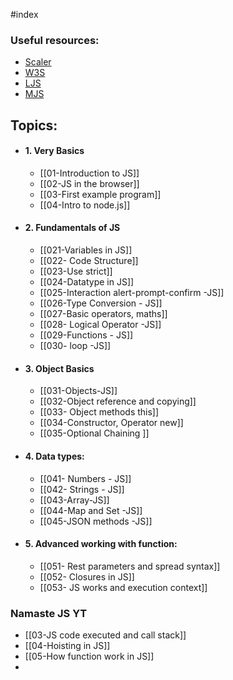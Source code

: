 #index 

### Useful resources:

* [Scaler](https://www.scaler.com/topics/course/javascript-beginners/video/239/)
* [W3S](https://www.w3schools.com/js/)
* [LJS](https://www.learn-js.org/)
* [MJS](https://javascript.info/)

## Topics:

* #### 1. Very Basics
	* [[01-Introduction to JS]]
	* [[02-JS in the browser]]
	* [[03-First example program]]
	* [[04-Intro to node.js]]


* #### 2. Fundamentals of JS
	* [[021-Variables in JS]]
	* [[022- Code Structure]]
	* [[023-Use strict]]
	* [[024-Datatype in JS]]
	* [[025-Interaction alert-prompt-confirm -JS]]
	* [[026-Type Conversion - JS]]
	* [[027-Basic operators, maths]]
	* [[028- Logical Operator -JS]]
	* [[029-Functions - JS]]
	* [[030- loop -JS]]

* #### 3. Object Basics
	* [[031-Objects-JS]]
	* [[032-Object reference and copying]]
	* [[033- Object methods this]]
	* [[034-Constructor, Operator new]]
	* [[035-Optional Chaining ]]

* #### 4. Data types:
	* [[041- Numbers - JS]]
	* [[042- Strings - JS]]
	* [[043-Array-JS]]
	* [[044-Map and Set -JS]]
	* [[045-JSON methods -JS]]

* #### 5. Advanced working with function:
	* [[051- Rest parameters and spread syntax]]
	* [[052- Closures in JS]]
	* [[053- JS works and execution context]]


### Namaste JS YT

* [[03-JS code executed and call stack]]
* [[04-Hoisting in JS]]
* [[05-How function work in JS]]
* 


